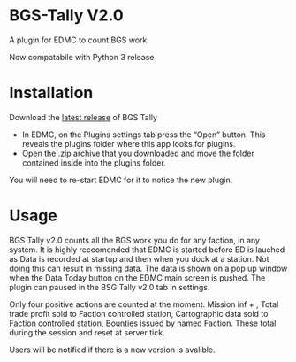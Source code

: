 # BGS-Tally V2.0
A plugin for EDMC to count BGS work

Now compatabile with Python 3 release

# Installation
Download the [latest release](https://github.com/tezw21/BGS-Tally-v2.0/releases/tag/2.1.0) of BGS Tally
 - In EDMC, on the Plugins settings tab press the “Open” button. This reveals the plugins folder where this app looks for plugins.
 - Open the .zip archive that you downloaded and move the folder contained inside into the plugins folder.

You will need to re-start EDMC for it to notice the new plugin.

# Usage
BGS Tally v2.0 counts all the BGS work you do for any faction, in any system. 
It is highly reccomended that EDMC is started before ED is lauched as Data is recorded at startup and then when you dock at a station. Not doing this can result in missing data.
The data is shown on a pop up window when the Data Today button on the EDMC main screen is pushed.
The plugin can paused in the BSG Tally v2.0 tab in settings.

Only four positive actions are counted at the moment. Mission inf + , Total trade profit sold to Faction controlled station, Cartographic data sold to Faction controlled station, Bounties issued by named Faction. These total during the session and reset at server tick.

Users will be notified if there is a new version is avalible.
